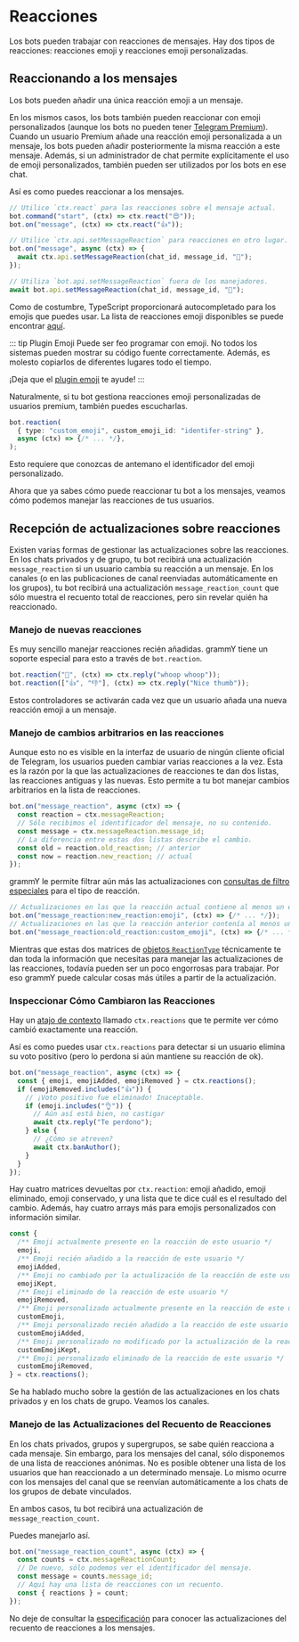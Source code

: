 # Reacciones

Los bots pueden trabajar con reacciones de mensajes.
Hay dos tipos de reacciones: reacciones emoji y reacciones emoji personalizadas.

## Reaccionando a los mensajes

Los bots pueden añadir una única reacción emoji a un mensaje.

En los mismos casos, los bots también pueden reaccionar con emoji personalizados (aunque los bots no pueden tener [Telegram Premium](https://telegram.org/faq_premium?setln=es)).
Cuando un usuario Premium añade una reacción emoji personalizada a un mensaje, los bots pueden añadir posteriormente la misma reacción a este mensaje.
Además, si un administrador de chat permite explícitamente el uso de emoji personalizados, también pueden ser utilizados por los bots en ese chat.

Así es como puedes reaccionar a los mensajes.

```ts
// Utilice `ctx.react` para las reacciones sobre el mensaje actual.
bot.command("start", (ctx) => ctx.react("😍"));
bot.on("message", (ctx) => ctx.react("👍"));

// Utilice `ctx.api.setMessageReaction` para reacciones en otro lugar.
bot.on("message", async (ctx) => {
  await ctx.api.setMessageReaction(chat_id, message_id, "🎉");
});

// Utiliza `bot.api.setMessageReaction` fuera de los manejadores.
await bot.api.setMessageReaction(chat_id, message_id, "💯");
```

Como de costumbre, TypeScript proporcionará autocompletado para los emojis que puedes usar.
La lista de reacciones emoji disponibles se puede encontrar [aquí](https://core.telegram.org/bots/api#reactiontypeemoji).

::: tip Plugin Emoji
Puede ser feo programar con emoji.
No todos los sistemas pueden mostrar su código fuente correctamente.
Además, es molesto copiarlos de diferentes lugares todo el tiempo.

¡Deja que el [plugin emoji](../plugins/emoji.md#datos-utiles-para-reacciones) te ayude!
:::

Naturalmente, si tu bot gestiona reacciones emoji personalizadas de usuarios premium, también puedes escucharlas.

```ts
bot.reaction(
  { type: "custom_emoji", custom_emoji_id: "identifer-string" },
  async (ctx) => {/* ... */},
);
```

Esto requiere que conozcas de antemano el identificador del emoji personalizado.

Ahora que ya sabes cómo puede reaccionar tu bot a los mensajes, veamos cómo podemos manejar las reacciones de tus usuarios.

## Recepción de actualizaciones sobre reacciones

Existen varias formas de gestionar las actualizaciones sobre las reacciones.
En los chats privados y de grupo, tu bot recibirá una actualización `message_reaction` si un usuario cambia su reacción a un mensaje.
En los canales (o en las publicaciones de canal reenviadas automáticamente en los grupos), tu bot recibirá una actualización `message_reaction_count` que sólo muestra el recuento total de reacciones, pero sin revelar quién ha reaccionado.

### Manejo de nuevas reacciones

Es muy sencillo manejar reacciones recién añadidas.
grammY tiene un soporte especial para esto a través de `bot.reaction`.

```ts
bot.reaction("🎉", (ctx) => ctx.reply("whoop whoop"));
bot.reaction(["👍", "👎"], (ctx) => ctx.reply("Nice thumb"));
```

Estos controladores se activarán cada vez que un usuario añada una nueva reacción emoji a un mensaje.

### Manejo de cambios arbitrarios en las reacciones

Aunque esto no es visible en la interfaz de usuario de ningún cliente oficial de Telegram, los usuarios pueden cambiar varias reacciones a la vez.
Esta es la razón por la que las actualizaciones de reacciones te dan dos listas, las reacciones antiguas y las nuevas.
Esto permite a tu bot manejar cambios arbitrarios en la lista de reacciones.

```ts
bot.on("message_reaction", async (ctx) => {
  const reaction = ctx.messageReaction;
  // Sólo recibimos el identificador del mensaje, no su contenido.
  const message = ctx.messageReaction.message_id;
  // La diferencia entre estas dos listas describe el cambio.
  const old = reaction.old_reaction; // anterior
  const now = reaction.new_reaction; // actual
});
```

grammY le permite filtrar aún más las actualizaciones con [consultas de filtro especiales](./filter-queries.md) para el tipo de reacción.

```ts
// Actualizaciones en las que la reacción actual contiene al menos un emoji.
bot.on("message_reaction:new_reaction:emoji", (ctx) => {/* ... */});
// Actualizaciones en las que la reacción anterior contenía al menos un emoji personalizado.
bot.on("message_reaction:old_reaction:custom_emoji", (ctx) => {/* ... */});
```

Mientras que estas dos matrices de [objetos `ReactionType`](https://core.telegram.org/bots/api#reactiontype) técnicamente te dan toda la información que necesitas para manejar las actualizaciones de las reacciones, todavía pueden ser un poco engorrosas para trabajar.
Por eso grammY puede calcular cosas más útiles a partir de la actualización.

### Inspeccionar Cómo Cambiaron las Reacciones

Hay un [atajo de contexto](./context.md#atajos) llamado `ctx.reactions` que te permite ver cómo cambió exactamente una reacción.

Así es como puedes usar `ctx.reactions` para detectar si un usuario elimina su voto positivo (pero lo perdona si aún mantiene su reacción de ok).

```ts
bot.on("message_reaction", async (ctx) => {
  const { emoji, emojiAdded, emojiRemoved } = ctx.reactions();
  if (emojiRemoved.includes("👍")) {
    // ¡Voto positivo fue eliminado! Inaceptable.
    if (emoji.includes("👌")) {
      // Aún así está bien, no castigar
      await ctx.reply("Te perdono");
    } else {
      // ¿Cómo se atreven?
      await ctx.banAuthor();
    }
  }
});
```

Hay cuatro matrices devueltas por `ctx.reaction`: emoji añadido, emoji eliminado, emoji conservado, y una lista que te dice cuál es el resultado del cambio.
Además, hay cuatro arrays más para emojis personalizados con información similar.

```ts
const {
  /** Emoji actualmente presente en la reacción de este usuario */
  emoji,
  /** Emoji recién añadido a la reacción de este usuario */
  emojiAdded,
  /** Emoji no cambiado por la actualización de la reacción de este usuario */
  emojiKept,
  /** Emoji eliminado de la reacción de este usuario */
  emojiRemoved,
  /** Emoji personalizado actualmente presente en la reacción de este usuario */
  customEmoji,
  /** Emoji personalizado recién añadido a la reacción de este usuario */
  customEmojiAdded,
  /** Emoji personalizado no modificado por la actualización de la reacción de este usuario */
  customEmojiKept,
  /** Emoji personalizado eliminado de la reacción de este usuario */
  customEmojiRemoved,
} = ctx.reactions();
```

Se ha hablado mucho sobre la gestión de las actualizaciones en los chats privados y en los chats de grupo.
Veamos los canales.

### Manejo de las Actualizaciones del Recuento de Reacciones

En los chats privados, grupos y supergrupos, se sabe quién reacciona a cada mensaje.
Sin embargo, para los mensajes del canal, sólo disponemos de una lista de reacciones anónimas.
No es posible obtener una lista de los usuarios que han reaccionado a un determinado mensaje.
Lo mismo ocurre con los mensajes del canal que se reenvían automáticamente a los chats de los grupos de debate vinculados.

En ambos casos, tu bot recibirá una actualización de `message_reaction_count`.

Puedes manejarlo así.

```ts
bot.on("message_reaction_count", async (ctx) => {
  const counts = ctx.messageReactionCount;
  // De nuevo, sólo podemos ver el identificador del mensaje.
  const message = counts.message_id;
  // Aquí hay una lista de reacciones con un recuento.
  const { reactions } = count;
});
```

No deje de consultar la [especificación](https://core.telegram.org/bots/api#messagereactioncountupdated) para conocer las actualizaciones del recuento de reacciones a los mensajes.
